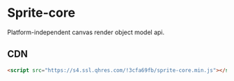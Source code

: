 # Sprite-core

Platform-independent canvas render object model api.

## CDN

```html
<script src="https://s4.ssl.qhres.com/!3cfa69fb/sprite-core.min.js"></script>
```
